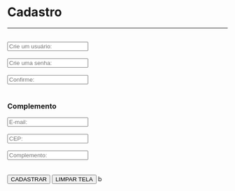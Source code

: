 <!DOCTYPE html>
<html lang="en">
<head>
    <meta charset="UTF-8">
    <meta name="viewport" content="width=device-width, initial-scale=1.0">
    <title>Teste</title>
</head>
<body>
    <h1>Cadastro</h1>
    <hr>
    <br>
    <input type="text" placeholder="Crie um usuário:" minlength="5" maxlength="20" required>
    <br>
    <br>
    <input type="password" placeholder="Crie uma senha:" maxlength="8" required>
    <br>
    <br>
    <input type="password" placeholder="Confirme:" maxlength="8" required>
    <br>
    <br>
    <h3>Complemento</h3>
    <input type="text" placeholder="E-mail:">
    <br>
    <br>
    <input type="text" placeholder="CEP:" required>
    <br>
    <br>
    <input type="text" placeholder="Complemento:">
    <br>
    <br>
    <br>
    <button type="submit">CADASTRAR</button>    <button type="reset">LIMPAR TELA</button>
</body>
</html>b
